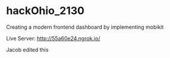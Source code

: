 # hackOhio_2130
 Creating a modern frontend dashboard by implementing mobikit

 Live Server:
 http://55a60e24.ngrok.io/

Jacob edited this
